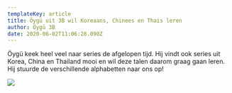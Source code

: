 ```yaml
---
templateKey: article
title: Öygü uit 3B wil Koreaans, Chinees en Thais leren
author: Öygü 3B
date: 2020-06-02T11:06:28.090Z
---
```

Öygü keek heel veel naar series de afgelopen tijd. Hij vindt ook series uit Korea, China en Thailand mooi en wil deze talen daarom graag gaan leren. Hij stuurde de verschillende alphabetten naar ons op! 

![](/img/screen-shot-2020-06-02-at-13.05.01.png)